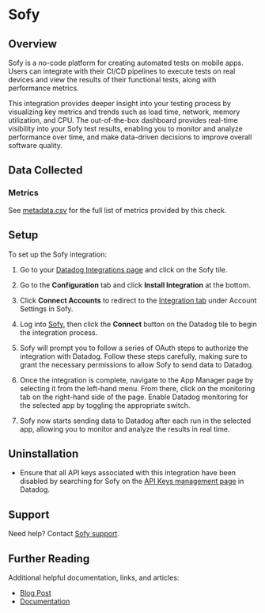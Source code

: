 # Sofy

## Overview

Sofy is a no-code platform for creating automated tests on mobile apps. Users can integrate with their CI/CD pipelines to execute tests on real devices and view the results of their functional tests, along with performance metrics.

This integration provides deeper insight into your testing process by visualizing key metrics and trends such as load time, network, memory utilization, and CPU. The out-of-the-box dashboard provides real-time visibility into your Sofy test results, enabling you to monitor and analyze performance over time, and make data-driven decisions to improve overall software quality.

## Data Collected
### Metrics

See [metadata.csv][8] for the full list of metrics provided by this check.


## Setup
To set up the Sofy integration:

1. Go to your [Datadog Integrations page][1] and click on the Sofy tile.

2. Go to the **Configuration** tab and click **Install Integration** at the bottom.

3. Click **Connect Accounts** to redirect to the [Integration tab][3] under Account Settings in Sofy.

4. Log into [Sofy][2], then click the **Connect** button on the Datadog tile to begin the integration process.

5. Sofy will prompt you to follow a series of OAuth steps to authorize the integration with Datadog. Follow these steps carefully, making sure to grant the necessary permissions to allow Sofy to send data to Datadog.

6. Once the integration is complete, navigate to the App Manager page by selecting it from the left-hand menu. From there, click on the monitoring tab on the right-hand side of the page. Enable Datadog monitoring for the selected app by toggling the appropriate switch.

7. Sofy now starts sending data to Datadog after each run in the selected app, allowing you to monitor and analyze the results in real time.


## Uninstallation
* Ensure that all API keys associated with this integration have been disabled by searching for Sofy on the [API Keys management page][4] in Datadog.

## Support
Need help? Contact [Sofy support][5].

## Further Reading
Additional helpful documentation, links, and articles:
* [Blog Post][6]
* [Documentation][7]


[1]: https://app.datadoghq.com/integrations
[2]: https://portal.sofy.ai
[3]: https://portal.sofy.ai/app/user-settings?selectedTab=integration
[4]: https://app.datadoghq.com/organization-settings/api-keys?filter=Sofy
[5]: https://support.sofy.ai/support/tickets/new
[6]: https://sofy.ai/blog/
[7]: https://docs.sofy.ai
[8]: https://github.com/DataDog/integrations-extras/blob/master/sofy_sofy/metadata.csv